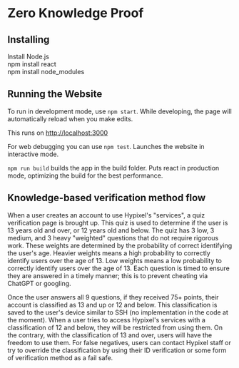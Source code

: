 # Zero Knowledge Proof

## Installing

Install Node.js        
npm install react   
npm install node_modules

## Running the Website

To run in development mode, use `npm start`. While developing, the page will automatically reload when you make edits. 

This runs on [http://localhost:3000](http://localhost:3000)

For web debugging you can use `npm test`. Launches the website in interactive mode.

`npm run build` builds the app in the build folder. Puts react in production mode, optimizing the build for the best performance.

## Knowledge-based verification method flow
When a user creates an account to use Hypixel's "services", a quiz verification page is brought up. This quiz is used to determine if the user is 13 years old and over, or 12 years old and below. The quiz has 3 low, 3 medium, and 3 heavy "weighted" questions that do not require rigorous work. These weights are determined by the probability of correct identifying the user's age. Heavier weights means a high probability to correctly identify users over the age of 13. Low weights means a low probability to correctly identify users over the age of 13. Each question is timed to ensure they are answered in a timely manner; this is to prevent cheating via ChatGPT or googling. 

Once the user answers all 9 questions, if they received 75+ points, their account is classified as 13 and up or 12 and below. This classification is saved to the user's device similar to SSH (no implementation in the code at the moment). When a user tries to access Hypixel's services with a classification of 12 and below, they will be restricted from using them. On the contrary, with the classification of 13 and over, users will have the freedom to use them. For false negatives, users can contact Hypixel staff or try to override the classification by using their ID verification or some form of verification method as a fail safe. 



